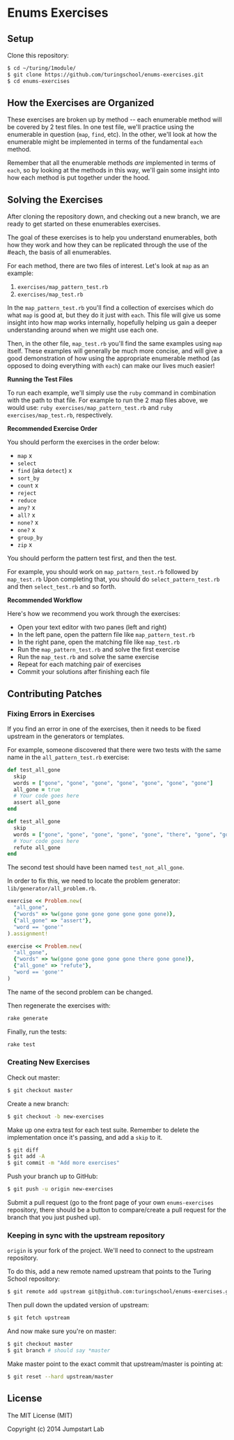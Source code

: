 # Enums Exercises

## Setup

Clone this repository:

```bash
$ cd ~/turing/1module/
$ git clone https://github.com/turingschool/enums-exercises.git
$ cd enums-exercises
```

## How the Exercises are Organized

These exercises are broken up by method -- each enumerable method will be covered by
2 test files. In one test file, we'll practice using the enumerable
in question (`map`, `find`, etc). In the other, we'll look at how the enumerable
might be implemented in terms of the fundamental `each` method.

Remember that all the enumerable methods _are_ implemented in terms of `each`,
so by looking at the methods in this way, we'll gain some insight
into how each method is put together under the hood.

## Solving the Exercises

After cloning the repository down, and checking out a new branch, we are ready
to get started on these enumerables exercises.

The goal of these exercises is to help you understand enumerables, both how
they work and how they can be replicated through the use of the #each, the
basis of all enumerables.

For each method, there are two files of interest. Let's look at `map` as an example:

1. `exercises/map_pattern_test.rb`
2. `exercises/map_test.rb`

In the `map_pattern_test.rb` you'll find a collection of exercises which do what `map` is good at,
but they do it just with `each`. This file will give us some insight into how map works internally,
hopefully helping us gain a deeper understanding around when we might use each one.

Then, in the other file, `map_test.rb` you'll find the same examples using `map` itself.
These examples will generally be much more concise, and will give a good demonstration
of how using the appropriate enumerable method (as opposed to doing everything with `each`)
can make our lives much easier!

__Running the Test Files__

To run each example, we'll simply use the `ruby` command in combination with the
path to that file. For example to run the 2 map files above, we would use:
`ruby exercises/map_pattern_test.rb` and `ruby exercises/map_test.rb`, respectively.

__Recommended Exercise Order__

You should perform the exercises in the order below:

* `map`                     x
* `select`
* `find` (aka `detect`)     x
* `sort_by`
* `count`                   x
* `reject`
* `reduce`            
* `any?`                    x
* `all?`                    x
* `none?`                   x
* `one?`                    x
* `group_by`                
* `zip`                     x

You should perform the pattern test first, and then the test.

For example, you should work on `map_pattern_test.rb` followed by `map_test.rb`
Upon completing that, you should do `select_pattern_test.rb` and then
`select_test.rb` and so forth.

__Recommended Workflow__

Here's how we recommend you work through the exercises:

* Open your text editor with two panes (left and right)
* In the left pane, open the pattern file like `map_pattern_test.rb`
* In the right pane, open the matching file like `map_test.rb`
* Run the `map_pattern_test.rb` and solve the first exercise
* Run the `map_test.rb` and solve the same exercise
* Repeat for each matching pair of exercises
* Commit your solutions after finishing each file

## Contributing Patches

### Fixing Errors in Exercises

If you find an error in one of the exercises, then it needs to be fixed upstream in the generators or templates.

For example, someone discovered that there were two tests with the same name in the `all_pattern_test.rb` exercise:

```ruby
def test_all_gone
  skip
  words = ["gone", "gone", "gone", "gone", "gone", "gone", "gone"]
  all_gone = true
  # Your code goes here
  assert all_gone
end

def test_all_gone
  skip
  words = ["gone", "gone", "gone", "gone", "gone", "there", "gone", "gone"]
  # Your code goes here
  refute all_gone
end
```

The second test should have been named `test_not_all_gone`.

In order to fix this, we need to locate the problem generator: `lib/generator/all_problem.rb`.

```ruby
exercise << Problem.new(
  "all_gone",
  {"words" => %w(gone gone gone gone gone gone gone)},
  {"all_gone" => "assert"},
  "word == 'gone'"
).assignment!

exercise << Problem.new(
  "all_gone",
  {"words" => %w(gone gone gone gone gone there gone gone)},
  {"all_gone" => "refute"},
  "word == 'gone'"
)
```

The name of the second problem can be changed.

Then regenerate the exercises with:

```bash
rake generate
```

Finally, run the tests:

```bash
rake test
```

### Creating New Exercises

Check out master:

```bash
$ git checkout master
```

Create a new branch:

```bash
$ git checkout -b new-exercises
```

Make up one extra test for each test suite. Remember to delete the implementation once it's passing, and add a `skip` to it.

```bash
$ git diff
$ git add -A
$ git commit -m "Add more exercises"
```

Push your branch up to GitHub:

```bash
$ git push -u origin new-exercises
```

Submit a pull request (go to the front page of your own `enums-exercises` repository, there should be a button to compare/create a pull request for the branch that you just pushed up).

### Keeping in sync with the upstream repository

`origin` is your fork of the project. We'll need to connect to the upstream repository.

To do this, add a new remote named upstream that points to the Turing School repository:

```bash
$ git remote add upstream git@github.com:turingschool/enums-exercises.git
```

Then pull down the updated version of upstream:

```bash
$ git fetch upstream
```

And now make sure you're on master:

```bash
$ git checkout master
$ git branch # should say *master
```

Make master point to the exact commit that upstream/master is pointing at:

```bash
$ git reset --hard upstream/master
```

## License

The MIT License (MIT)

Copyright (c) 2014 Jumpstart Lab
